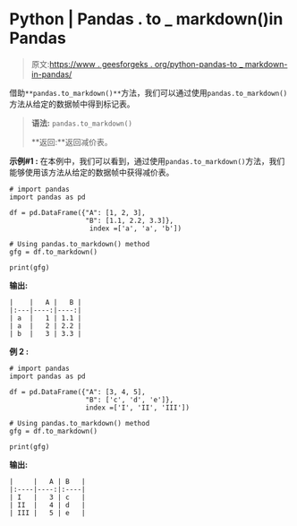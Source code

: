 # Python | Pandas . to _ markdown()in Pandas

> 原文:[https://www . geesforgeks . org/python-pandas-to _ markdown-in-pandas/](https://www.geeksforgeeks.org/python-pandas-to_markdown-in-pandas/)

借助`**pandas.to_markdown()**`方法，我们可以通过使用`pandas.to_markdown()`方法从给定的数据帧中得到标记表。

> **语法:** `pandas.to_markdown()`
> 
> **返回:**返回减价表。

**示例#1 :**
在本例中，我们可以看到，通过使用`pandas.to_markdown()`方法，我们能够使用该方法从给定的数据帧中获得减价表。

```
# import pandas
import pandas as pd

df = pd.DataFrame({"A": [1, 2, 3],
                   "B": [1.1, 2.2, 3.3]}, 
                    index =['a', 'a', 'b'])

# Using pandas.to_markdown() method
gfg = df.to_markdown()

print(gfg)
```

**输出:**

```
|    |   A |   B |
|:---|----:|----:|
| a  |   1 | 1.1 |
| a  |   2 | 2.2 |
| b  |   3 | 3.3 |

```

**例 2 :**

```
# import pandas
import pandas as pd

df = pd.DataFrame({"A": [3, 4, 5],
                   "B": ['c', 'd', 'e']},
                   index =['I', 'II', 'III'])

# Using pandas.to_markdown() method
gfg = df.to_markdown()

print(gfg)
```

**输出:**

```
|     |   A | B   |
|:----|----:|:----|
| I   |   3 | c   |
| II  |   4 | d   |
| III |   5 | e   |

```